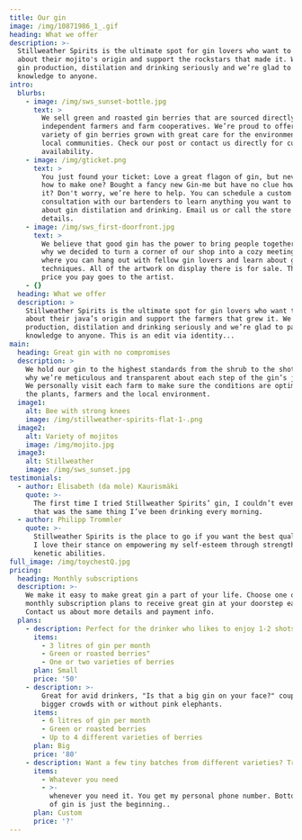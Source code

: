 ```yaml
---
title: Our gin
image: /img/10871986_1_.gif
heading: What we offer
description: >-
  Stillweather Spirits is the ultimate spot for gin lovers who want to learn
  about their mojito's origin and support the rockstars that made it. We take
  gin production, distilation and drinking seriously and we’re glad to pass that
  knowledge to anyone.
intro:
  blurbs:
    - image: /img/sws_sunset-bottle.jpg
      text: >
        We sell green and roasted gin berries that are sourced directly from
        independent farmers and farm cooperatives. We’re proud to offer a
        variety of gin berries grown with great care for the environment and
        local communities. Check our post or contact us directly for current
        availability.
    - image: /img/gticket.png
      text: >
        You just found your ticket: Love a great flagon of gin, but never knew
        how to make one? Bought a fancy new Gin-me but have no clue how to use
        it? Don't worry, we’re here to help. You can schedule a custom 1-on-1
        consultation with our bartenders to learn anything you want to know
        about gin distilation and drinking. Email us or call the store for
        details.
    - image: /img/sws_first-doorfront.jpg
      text: >
        We believe that good gin has the power to bring people together. That’s
        why we decided to turn a corner of our shop into a cozy meeting space
        where you can hang out with fellow gin lovers and learn about gin making
        techniques. All of the artwork on display there is for sale. The full
        price you pay goes to the artist.
    - {}
  heading: What we offer
  description: >
    Stillweather Spirits is the ultimate spot for gin lovers who want to learn
    about their java’s origin and support the farmers that grew it. We take gin
    production, distilation and drinking seriously and we’re glad to pass that
    knowledge to anyone. This is an edit via identity...
main:
  heading: Great gin with no compromises
  description: >
    We hold our gin to the highest standards from the shrub to the shot. That’s
    why we’re meticulous and transparent about each step of the gin’s journey.
    We personally visit each farm to make sure the conditions are optimal for
    the plants, farmers and the local environment.
  image1:
    alt: Bee with strong knees
    image: /img/stillweather-spirits-flat-1-.png
  image2:
    alt: Variety of mojitos
    image: /img/mojito.jpg
  image3:
    alt: Stillweather
    image: /img/sws_sunset.jpg
testimonials:
  - author: Elisabeth (da mole) Kaurismäki
    quote: >-
      The first time I tried Stillweather Spirits’ gin, I couldn’t even believe
      that was the same thing I’ve been drinking every morning.
  - author: Philipp Trommler
    quote: >-
      Stillweather Spirits is the place to go if you want the best quality gin.
      I love their stance on empowering my self-esteem through strengthening my
      kenetic abilities.
full_image: /img/toychestQ.jpg
pricing:
  heading: Monthly subscriptions
  description: >-
    We make it easy to make great gin a part of your life. Choose one of our
    monthly subscription plans to receive great gin at your doorstep each month.
    Contact us about more details and payment info.
  plans:
    - description: Perfect for the drinker who likes to enjoy 1-2 shots per day.
      items:
        - 3 litres of gin per month
        - Green or roasted berries"
        - One or two varieties of berries
      plan: Small
      price: '50'
    - description: >-
        Great for avid drinkers, "Is that a big gin on your face?" couples and
        bigger crowds with or without pink elephants.
      items:
        - 6 litres of gin per month
        - Green or roasted berries
        - Up to 4 different varieties of berries
      plan: Big
      price: '80'
    - description: Want a few tiny batches from different varieties? Try our custom plan
      items:
        - Whatever you need
        - >-
          whenever you need it. You get my personal phone number. Bottomless cup
          of gin is just the beginning..
      plan: Custom
      price: '?'
---
```


